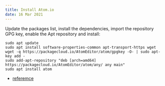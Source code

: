 ```yaml
---
title: Install Atom.io
date: 16 Mar 2021
---
```



Update the packages list, install the dependencies, import the 
repository GPG key, enable the Apt repository and install:

```
sudo apt update
sudo apt install software-properties-common apt-transport-https wget
wget -q https://packagecloud.io/AtomEditor/atom/gpgkey -O- | sudo apt-key add -
sudo add-apt-repository "deb [arch=amd64] https://packagecloud.io/AtomEditor/atom/any/ any main"
sudo apt install atom
```

- [referemce](https://linuxize.com/post/how-to-install-atom-text-editor-on-ubuntu-20-04/)
